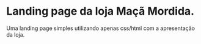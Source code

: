 # Landing page da loja Maçã Mordida.

Uma landing page simples utilizando apenas css/html com a apresentação da loja.
